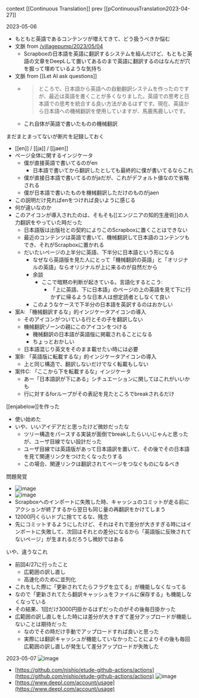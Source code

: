 
context [[Continuous Translation]]
prev [[pContinuousTranslation2023-04-27]]

2023-05-06
- もともと英語であるコンテンツが増えてきて、どう扱うべきか悩む
- 文脈 from [/villagepump/2023/05/04](https://scrapbox.io/villagepump/2023/05/04)
    - Scrapboxの日本語を英語に翻訳するシステムを組んだけど、もともと英語の文章をDeepLして置いてあるのまで英語に翻訳するのはなんだが穴を掘って埋めているような気持ち
- 文脈 from [[Let AI ask questions]]
    - > ところで、日本語から英語への自動翻訳システムを作ったのですが、最近は英語を書くことが多くなりました。英語での思考と日本語での思考を統合する良い方法があるはずです。現在、英語から日本語への機械翻訳を使用していますが、馬鹿馬鹿しいです。
    - これ自体が英語で書いたものの機械翻訳

まだまとまってないが断片を記録しておく
- [[en]] / [[ja]] / [[jaen]]
- ページ全体に関するインジケータ
    - 僕が直接英語で書いてるのがen
        - 日本語で書いてから翻訳したとしても最終的に僕が書いてるならこれ
    - 僕が直接日本語で書いてるのがjaだが、これがデフォルト値なので省略される
    - 僕が日本語で書いたものを機械翻訳しただけのものがjaen
- この説明だけ見ればenをつければ良いように感じる
- 何が違いなのか
- このアイコンが導入されたのは、そもそも[[エンジニアの知的生産術]]の人力翻訳をやっていた時だった
    - 日本語版は出版社との契約によりこのScrapboxに置くことはできない
    - 最近のコンテンツは英語で書いて、機械翻訳して日本語のコンテンツもでき、それがScrapboxに置かれる
    - だいたいページの上半分に英語、下半分に日本語という形になる
        - なぜなら英語版を見た人にとって「機械翻訳の英語」と「オリジナルの英語」ならオリジナルが上に来るのが自然だから
        - 余談
            - ここで暗黙の判断が起きている。言語化するとこう:
                - 「上に英語、下に日本語」のページの上の英語を見て下に行かずに帰るような日本人は想定読者としなくて良い
        - このようなケースで下半分の日本語を英訳するのはおかしい
- 案A: 「機械翻訳するな」的インジケータアイコンの導入
    - そのアイコンがついている行とその子を翻訳しない
    - 機械翻訳ゾーンの親にこのアイコンをつける
        - 機械翻訳の日本語が英語版に掲載されることになる
        - ちょっとおかしい
    - 日本語混じり英文をそのまま載せたい時には必要
- 案B: 「英語版に転載するな」的インジケータアイコンの導入
    - 上と同じ構造で、翻訳しないだけでなく転載もしない
- 案件C: 「ここから下を転載するな」インジケータ
    - あー「日本語訳が下にある」シチュエーションに関してはこれがいいかも
    - 行に対するforループがその表記を見たところでbreakされるだけ

[[enjabelow]]を作った
- 使い始めた
- いや、いいアイデアだと思ったけど微妙だったな
    - ツリー構造をパースする実装が面倒でbreakしたらいいじゃんと思ったが、ユーザ目線でない設計だった
    - ユーザ目線では英語版があって日本語訳を置いて、その後でその日本語を見て関連リンクをつけたくなったりする
    - この場合、関連リンクは翻訳されてページをつなぐものになるべき


問題発覚
- ![image](https://gyazo.com/79a7e4abaf7af4687c09aa80739a428c/thumb/1000)
- ![image](https://gyazo.com/e269d411b65914e5079248e2436c5f6e/thumb/1000)
- Scrapboxへのインポートに失敗した時、キャッシュのコミットが走る前にアクションが終了するから翌日も同じ量の再翻訳をかけてしまう
- 12000円くらいドブに捨ててるな、残念
- 先にコミットするようにしたけど、それはそれで差分が大きすぎる時にはインポートに失敗して、次回はそれとの差分になるから「英語版に反映されてないページ」が生まれるだろうし微妙ではある

いや、違うなこれ
- 前回4/27に行ったこと
    - 広範囲の訳し直し
    - 高速化のために並列化
- これをした際に「更新されてたらフラグを立てる」が機能しなくなってる
- なので「更新されてたら翻訳キャッシュをファイルに保存する」も機能しなくなっている
- その結果、1回だけ3000円掛かるはずだったのがその後毎日掛かった
- 広範囲の訳し直しをした時には差分が大きすぎて差分アップロードが機能しないことは期待だった
    - なのでその時だけ手動でアップロードすれば良いと思った
    - 実際には翻訳キャッシュが機能していなかったことによりその後も毎回広範囲の訳し直しが発生して差分アップロードが失敗した

2023-05-07
![image](https://gyazo.com/b79a76e3f68931adbdd22f3a1677ae4a/thumb/1000)
- [https://github.com/nishio/etude-github-actions/actions](https://github.com/nishio/etude-github-actions/actions)
![image](https://gyazo.com/c33e0ce2f79ffe6b47c60191befb50c6/thumb/1000)
- [https://www.deepl.com/account/usage](https://www.deepl.com/account/usage)
